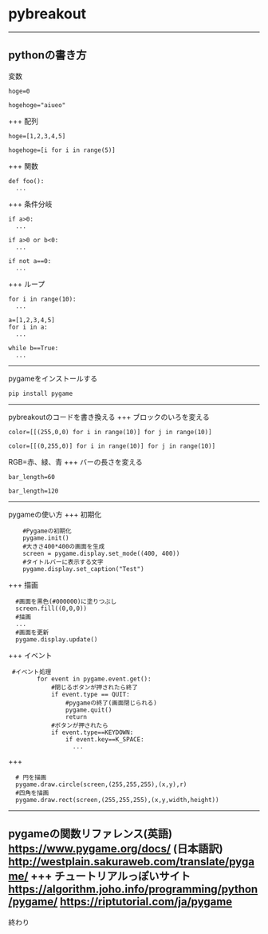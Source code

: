 # pybreakout
---
pythonの書き方
---
変数
```
hoge=0
```
```
hogehoge="aiueo"
```
+++
配列
```
hoge=[1,2,3,4,5]
```
```
hogehoge=[i for i in range(5)]
```
+++
関数
```
def foo():
  ...
```
+++
条件分岐
```
if a>0:
  ...
 
if a>0 or b<0:
  ...

if not a==0:
  ...
```
+++
ループ
```
for i in range(10):
  ...

a=[1,2,3,4,5]
for i in a:
  ...

while b==True:
  ...
```
---
pygameをインストールする
```
pip install pygame
```
---
pybreakoutのコードを書き換える
+++
ブロックのいろを変える
```
color=[[(255,0,0) for i in range(10)] for j in range(10)]
```
```
color=[[(0,255,0)] for i in range(10)] for j in range(10)]
```
RGB=赤、緑、青
+++
バーの長さを変える
```
bar_length=60
```
```
bar_length=120
```
---
pygameの使い方
+++
初期化
```
    #Pygameの初期化
    pygame.init()
    #大きさ400*400の画面を生成
    screen = pygame.display.set_mode((400, 400))
    #タイトルバーに表示する文字
    pygame.display.set_caption("Test")
```
+++
描画
```
  #画面を黒色(#000000)に塗りつぶし
  screen.fill((0,0,0))
  #描画
  ...
  #画面を更新
  pygame.display.update()
```
+++
イベント
```
 #イベント処理
        for event in pygame.event.get():
            #閉じるボタンが押されたら終了
            if event.type == QUIT:
                #pygameの終了(画面閉じられる)
                pygame.quit()
                return
            #ボタンが押されたら
            if event.type==KEYDOWN:
                if event.key==K_SPACE:
                  ...
```
+++
```
  # 円を描画
  pygame.draw.circle(screen,(255,255,255),(x,y),r)
  #四角を描画
  pygame.draw.rect(screen,(255,255,255),(x,y,width,height))
```
---
pygameの関数リファレンス(英語)
https://www.pygame.org/docs/
(日本語訳)
http://westplain.sakuraweb.com/translate/pygame/
+++
チュートリアルっぽいサイト
https://algorithm.joho.info/programming/python/pygame/
https://riptutorial.com/ja/pygame
---
終わり
